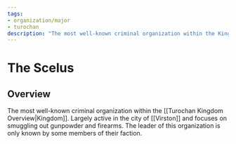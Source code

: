 ```yaml
---
tags:
- organization/major
- turochan
description: "The most well-known criminal organization within the Kingdom. Largely active in the city of Virston and focuses on smuggling out gunpowder and firearms. The leader of this organization is only known by some members of their faction."
---
```

# The Scelus
## Overview
The most well-known criminal organization within the [[Turochan Kingdom Overview|Kingdom]]. Largely active in the city of [[Virston]] and focuses on smuggling out gunpowder and firearms. The leader of this organization is only known by some members of their faction.